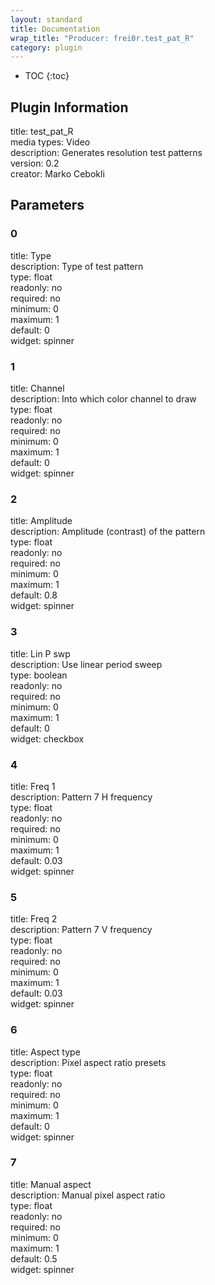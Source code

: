```yaml
---
layout: standard
title: Documentation
wrap_title: "Producer: frei0r.test_pat_R"
category: plugin
---
```

* TOC
{:toc}

## Plugin Information

title: test_pat_R  
media types:
Video  
description: Generates resolution test patterns  
version: 0.2  
creator: Marko Cebokli  

## Parameters

### 0

title: Type    
description:
Type of test pattern  
type: float  
readonly: no  
required: no  
minimum: 0  
maximum: 1  
default: 0  
widget: spinner  

### 1

title: Channel    
description:
Into which color channel to draw  
type: float  
readonly: no  
required: no  
minimum: 0  
maximum: 1  
default: 0  
widget: spinner  

### 2

title: Amplitude    
description:
Amplitude (contrast) of the pattern  
type: float  
readonly: no  
required: no  
minimum: 0  
maximum: 1  
default: 0.8  
widget: spinner  

### 3

title: Lin P swp    
description:
Use linear period sweep  
type: boolean  
readonly: no  
required: no  
minimum: 0  
maximum: 1  
default: 0  
widget: checkbox  

### 4

title: Freq 1    
description:
Pattern 7 H frequency  
type: float  
readonly: no  
required: no  
minimum: 0  
maximum: 1  
default: 0.03  
widget: spinner  

### 5

title: Freq 2    
description:
Pattern 7 V frequency  
type: float  
readonly: no  
required: no  
minimum: 0  
maximum: 1  
default: 0.03  
widget: spinner  

### 6

title: Aspect type    
description:
Pixel aspect ratio presets  
type: float  
readonly: no  
required: no  
minimum: 0  
maximum: 1  
default: 0  
widget: spinner  

### 7

title: Manual aspect    
description:
Manual pixel aspect ratio  
type: float  
readonly: no  
required: no  
minimum: 0  
maximum: 1  
default: 0.5  
widget: spinner  

